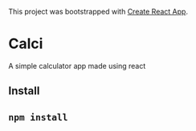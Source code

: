 This project was bootstrapped with [Create React App](https://github.com/facebook/create-react-app).

# Calci

A simple calculator app made using react

## Install

## `npm install`